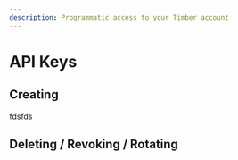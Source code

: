 ```yaml
---
description: Programmatic access to your Timber account
---
```


# API Keys

## Creating

fdsfds

## Deleting / Revoking / Rotating

